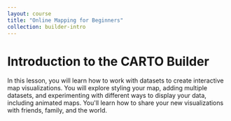 ```yaml
---
layout: course
title: "Online Mapping for Beginners"
collection: builder-intro
---
```

# Introduction to the CARTO Builder

In this lesson, you will learn how to work with datasets to create interactive map visualizations. You will
explore styling your map, adding multiple datasets, and experimenting with different ways to display your data,
including animated maps. You'll learn how to share your new visualizations with friends, family, and the world.
